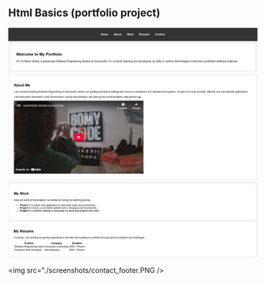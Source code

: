 ## Html Basics (portfolio project)
<img src="./screenshots/navbar_home.PNG" />

<img src="./screenshots/about.PNG" />

<img src="./screenshots/work_resume.PNG" />

<img src="./screenshots/contact_footer.PNG />
